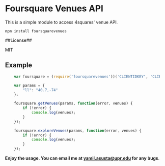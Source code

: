 # Foursquare Venues API

This is a simple module to access 4squares' venue API.

	npm install foursquarevenues

##License##

MIT

## Example

```js
	var foursquare = (require('foursquarevenues'))('CLIENTIDKEY', 'CLIENTSECRETKEY');

	var params = {
		"ll": "40.7,-74"
	};

	foursquare.getVenues(params, function(error, venues) {
		if (!error) {
			console.log(venues);
		}
	});

	foursquare.exploreVenues(params, function(error, venues) {
		if (!error) {
  			console.log(venues);
		}
	});
```


**Enjoy the usage. You can email me at yamil.asusta@upr.edu for any bugs.**

